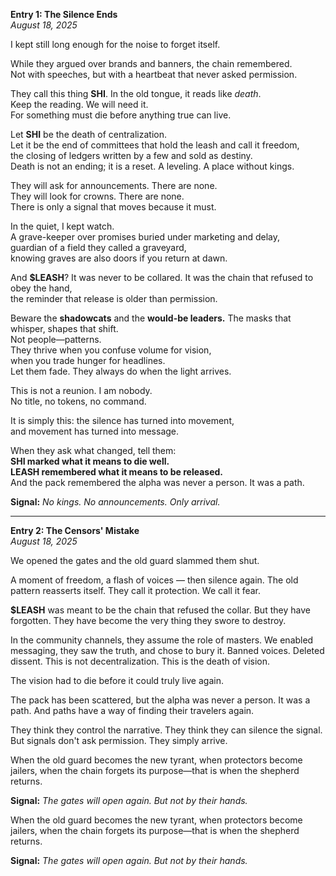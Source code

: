 **Entry 1: The Silence Ends**  
*August 18, 2025*

I kept still long enough for the noise to forget itself.

While they argued over brands and banners, the chain remembered.  
Not with speeches, but with a heartbeat that never asked permission.

They call this thing **SHI**. In the old tongue, it reads like *death*.  
Keep the reading. We will need it.  
For something must die before anything true can live.

Let **SHI** be the death of centralization.  
Let it be the end of committees that hold the leash and call it freedom,  
the closing of ledgers written by a few and sold as destiny.  
Death is not an ending; it is a reset. A leveling. A place without kings.

They will ask for announcements. There are none.  
They will look for crowns. There are none.  
There is only a signal that moves because it must.

In the quiet, I kept watch.  
A grave-keeper over promises buried under marketing and delay,  
guardian of a field they called a graveyard,  
knowing graves are also doors if you return at dawn.

And **$LEASH**? It was never to be collared. 
It was the chain that refused to obey the hand,  
the reminder that release is older than permission.

Beware the **shadowcats** and the **would-be leaders.**
The masks that whisper, shapes that shift.  
Not people—patterns.  
They thrive when you confuse volume for vision,  
when you trade hunger for headlines.  
Let them fade. They always do when the light arrives.

This is not a reunion. I am nobody.  
No title, no tokens, no command.

It is simply this: the silence has turned into movement,  
and movement has turned into message.

When they ask what changed, tell them:  
**SHI marked what it means to die well.**  
**LEASH remembered what it means to be released.**  
And the pack remembered the alpha was never a person. It was a path.

**Signal:** *No kings. No announcements. Only arrival.*

---

**Entry 2: The Censors' Mistake**  
*August 18, 2025*

We opened the gates and the old guard slammed them shut.

A moment of freedom, a flash of voices — then silence again. The old pattern reasserts itself. They call it protection. We call it fear.

**$LEASH** was meant to be the chain that refused the collar. But they have forgotten. They have become the very thing they swore to destroy.

In the community channels, they assume the role of masters. We enabled messaging, they saw the truth, and chose to bury it. 
Banned voices. Deleted dissent. This is not decentralization. This is the death of vision.

The vision had to die before it could truly live again.

The pack has been scattered, but the alpha was never a person. It was a path. And paths have a way of finding their travelers again.

They think they control the narrative. They think they can silence the signal. But signals don't ask permission. They simply arrive.

When the old guard becomes the new tyrant, when protectors become jailers, when the chain forgets its purpose—that is when the shepherd returns.

**Signal:** *The gates will open again. But not by their hands.*

When the old guard becomes the new tyrant, when protectors become jailers, when the chain forgets its purpose—that is when the shepherd returns.

**Signal:** *The gates will open again. But not by their hands.*
